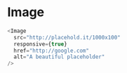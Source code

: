 # Image

```javascript
<Image
  src="http://placehold.it/1000x100"
  responsive={true}
  href="http://google.com"
  alt="A beautiful placeholder"
/>
```
